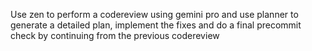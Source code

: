 Use zen to perform a codereview using gemini pro and use planner to generate a detailed plan, implement the fixes and do a final precommit check by continuing from the previous codereview
